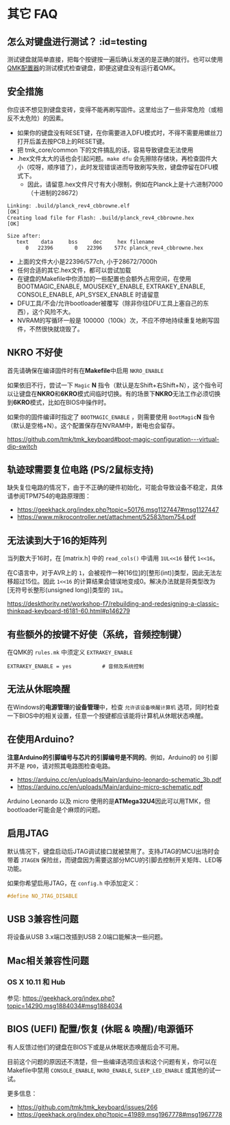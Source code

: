 # 其它 FAQ

<!---
  original document: 0.15.12:docs/faq_misc.md
  git diff 0.15.12 HEAD -- docs/faq_misc.md | cat
-->

## 怎么对键盘进行测试？ :id=testing

测试键盘就简单直接，把每个按键按一遍后确认发送的是正确的就行。也可以使用[QMK配置器](https://config.qmk.fm/#/test/)的测试模式检查键盘，即便这键盘没有运行着QMK。

## 安全措施

你应该不想见到键盘变砖，变得不能再刷写固件。这里给出了一些非常危险（或相反不太危险）的因素。

- 如果你的键盘没有RESET键，在你需要进入DFU模式时，不得不需要用螺丝刀打开后盖去按PCB上的RESET键。
- 把 tmk_core/common 下的文件搞乱的话，容易导致键盘无法使用
- .hex文件太大的话也会引起问题。`make dfu` 会先擦除存储块，再检查固件大小（哎呀，顺序错了），此时发现错误进而导致刷写失败，键盘停留在DFU模式下。
  - 因此，请留意.hex文件尺寸有大小限制，例如在Planck上是十六进制7000（十进制的28672）

```
Linking: .build/planck_rev4_cbbrowne.elf                                                            [OK]
Creating load file for Flash: .build/planck_rev4_cbbrowne.hex                                       [OK]

Size after:
   text    data     bss     dec     hex filename
      0   22396       0   22396    577c planck_rev4_cbbrowne.hex
```

  - 上面的文件大小是22396/577ch, 小于28672/7000h
  - 任何合适的其它.hex文件，都可以尝试加载
  - 在键盘的Makefile中你添加的一些配置也会额外占用空间，在使用BOOTMAGIC_ENABLE,
    MOUSEKEY_ENABLE, EXTRAKEY_ENABLE, CONSOLE_ENABLE, API_SYSEX_ENABLE
    时请留意
- DFU工具/不会/允许bootloader被覆写（除非你往DFU工具上塞自己的东西），这个风险不大。
- NVRAM的写循环一般是 100000（100k）次，不应不停地持续重复地刷写固件，不然很快就烧毁了。

## NKRO 不好使
首先请确保在编译固件时有在**Makefile**中启用 `NKRO_ENABLE`

如果依旧不行，尝试一下 `Magic` **N** 指令（默认是左Shift+右Shift+N），这个指令可以让键盘在**NKRO**和**6KRO**模式间临时切换。有的场景下**NKRO**无法工作必须切换到**6KRO**模式，比如在BIOS中操作时。

如果你的固件编译时指定了 `BOOTMAGIC_ENABLE` ，则需要使用 `BootMagic`**N** 指令（默认是空格+N）。这个配置保存在NVRAM中，断电也会留存。

https://github.com/tmk/tmk_keyboard#boot-magic-configuration---virtual-dip-switch


## 轨迹球需要复位电路 (PS/2鼠标支持)
缺失复位电路的情况下，由于不正确的硬件初始化，可能会导致设备不稳定，具体请参阅TPM754的电路原理图：

- https://geekhack.org/index.php?topic=50176.msg1127447#msg1127447
- https://www.mikrocontroller.net/attachment/52583/tpm754.pdf


## 无法读到大于16的矩阵列
当列数大于16时，在 [matrix.h] 中的 `read_cols()` 中请用 `1UL<<16` 替代 `1<<16`。

在C语言中，对于AVR上的 `1`，会被视作一种[16位]的[整形(int)]类型，因此无法左移超过15位。因此 `1<<16` 的计算结果会错误地变成0。解决办法就是将类型改为[无符号长整形(unsigned long)]类型的 `1UL`。

https://deskthority.net/workshop-f7/rebuilding-and-redesigning-a-classic-thinkpad-keyboard-t6181-60.html#p146279

## 有些额外的按键不好使（系统，音频控制键）
在QMK的 `rules.mk` 中须定义 `EXTRAKEY_ENABLE`

```
EXTRAKEY_ENABLE = yes          # 音频及系统控制
```

## 无法从休眠唤醒

在Windows的**电源管理**的**设备管理**中，检查 `允许该设备唤醒计算机` 选项，同时检查一下BIOS中的相关设置，任意一个按键都应该能将计算机从休眠状态唤醒。

## 在使用Arduino?

**注意Arduino的引脚编号与芯片的引脚编号是不同的**。例如，Arduino的 `D0` 引脚并不是 `PD0`，请对照其电路图检查电路。

- https://arduino.cc/en/uploads/Main/arduino-leonardo-schematic_3b.pdf
- https://arduino.cc/en/uploads/Main/arduino-micro-schematic.pdf

Arduino Leonardo 以及 micro 使用的是**ATMega32U4**因此可以用TMK，但bootloader可能会是个麻烦的问题。

## 启用JTAG

默认情况下，键盘启动后JTAG调试接口就被禁用了。支持JTAG的MCU出场时会带着 `JTAGEN` 保险丝，而键盘因为需要这部分MCU的引脚去控制开关矩阵、LED等功能。

如果你希望启用JTAG，在 `config.h` 中添加定义：

```c
#define NO_JTAG_DISABLE
```

## USB 3兼容性问题
将设备从USB 3.x端口改插到USB 2.0端口能解决一些问题。


## Mac相关兼容性问题
### OS X 10.11 和 Hub
参见: https://geekhack.org/index.php?topic=14290.msg1884034#msg1884034


## BIOS (UEFI) 配置/恢复 (休眠 & 唤醒)/电源循环
有人反馈过他们的键盘在BIOS下或是从休眠状态唤醒后会不可用。

目前这个问题的原因还不清楚，但一些编译选项应该和这个问题有关，你可以在Makefile中禁用 `CONSOLE_ENABLE`, `NKRO_ENABLE`, `SLEEP_LED_ENABLE` 或其他的试一试。

更多信息：
- https://github.com/tmk/tmk_keyboard/issues/266
- https://geekhack.org/index.php?topic=41989.msg1967778#msg1967778
